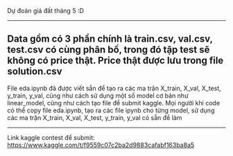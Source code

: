 Dự đoán giá đất tháng 5 :D 

-------
Data gồm có 3 phần chính là train.csv, val.csv, test.csv có cùng phân bố, trong đó tập test sẽ không có price thật. Price thật được lưu trong file solution.csv
--------
File eda.ipynb đã được viết sẵn để tạo ra các ma trận X_train, X_val, X_test, y_train, y_val, cũng như cách sử dụng một số model cơ bản như linear_model, cũng như cách tạo file để submit kaggle. Mọi người khi code có thể copy file eda.ipynb, tạo ra các file ipynb cho từng model, sử dụng các ma trận X_train, X_val, X_test, y_train, y_val có sẵn để làm

-------
Link kaggle contest để submit: https://www.kaggle.com/t/f9559c07c2ba2d9883cafabf163ba8a5
